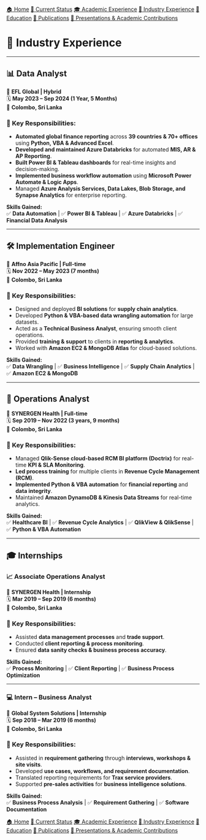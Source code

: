 [🏠 Home](index.md) [📌 Current Status](current_status.md)
[🎓 Academic Experience](academic_experience.md) [💼 Industry Experience](industry_experience.md) 
[📘 Education](education.md) [📄 Publications](publications.md) 
[📢 Presentations & Academic Contributions](Presentations_Contributions.md)

# 💼 Industry Experience

---

## 📊 **Data Analyst**  
📍 **EFL Global | Hybrid**  
🗓 **May 2023 – Sep 2024 (1 Year, 5 Months)**  
📍 **Colombo, Sri Lanka**  

### 🔹 Key Responsibilities:
- **Automated global finance reporting** across **39 countries & 70+ offices** using **Python, VBA & Advanced Excel**.  
- **Developed and maintained Azure Databricks** for automated **MIS, AR & AP Reporting**.  
- **Built Power BI & Tableau dashboards** for real-time insights and decision-making.  
- **Implemented business workflow automation** using **Microsoft Power Automate & Logic Apps**.  
- Managed **Azure Analysis Services, Data Lakes, Blob Storage, and Synapse Analytics** for enterprise reporting.  

**Skills Gained:**  
✅ **Data Automation** | ✅ **Power BI & Tableau** | ✅ **Azure Databricks** | ✅ **Financial Data Analysis**  

---

## 🛠 **Implementation Engineer**  
📍 **Affno Asia Pacific | Full-time**  
🗓 **Nov 2022 – May 2023 (7 months)**  
📍 **Colombo, Sri Lanka**  

### 🔹 Key Responsibilities:
- Designed and deployed **BI solutions** for **supply chain analytics**.  
- Developed **Python & VBA-based data wrangling automation** for large datasets.  
- Acted as a **Technical Business Analyst**, ensuring smooth client operations.  
- Provided **training & support** to clients in **reporting & analytics**.  
- Worked with **Amazon EC2 & MongoDB Atlas** for cloud-based solutions.  

**Skills Gained:**  
✅ **Data Wrangling** | ✅ **Business Intelligence** | ✅ **Supply Chain Analytics** | ✅ **Amazon EC2 & MongoDB**  

---

## 🏥 **Operations Analyst**  
📍 **SYNERGEN Health | Full-time**  
🗓 **Sep 2019 – Nov 2022 (3 years, 9 months)**  
📍 **Colombo, Sri Lanka**  

### 🔹 Key Responsibilities:
- Managed **Qlik-Sense cloud-based RCM BI platform (Doctrix)** for real-time **KPI & SLA Monitoring**.  
- **Led process training** for multiple clients in **Revenue Cycle Management (RCM)**.  
- **Implemented Python & VBA automation** for **financial reporting** and **data integrity**.  
- Maintained **Amazon DynamoDB & Kinesis Data Streams** for real-time analytics.  

**Skills Gained:**  
✅ **Healthcare BI** | ✅ **Revenue Cycle Analytics** | ✅ **QlikView & QlikSense** | ✅ **Python & VBA Automation**  

---

## 🎓 **Internships**  

### 📈 **Associate Operations Analyst**  
📍 **SYNERGEN Health | Internship**  
🗓 **Mar 2019 – Sep 2019 (6 months)**  
📍 **Colombo, Sri Lanka**  

### 🔹 Key Responsibilities:
- Assisted **data management processes** and **trade support**.  
- Conducted **client reporting & process monitoring**.  
- Ensured **data sanity checks & business process accuracy**.  

**Skills Gained:**  
✅ **Process Monitoring** | ✅ **Client Reporting** | ✅ **Business Process Optimization**  

---

### 💻 **Intern – Business Analyst**  
📍 **Global System Solutions | Internship**  
🗓 **Sep 2018 – Mar 2019 (6 months)**  
📍 **Colombo, Sri Lanka**  

### 🔹 Key Responsibilities:
- Assisted in **requirement gathering** through **interviews, workshops & site visits**.  
- Developed **use cases, workflows, and requirement documentation**.  
- Translated reporting requirements for **Trax service providers**.  
- Supported **pre-sales activities** for **business intelligence solutions**.  

**Skills Gained:**  
✅ **Business Process Analysis** | ✅ **Requirement Gathering** | ✅ **Software Documentation**  

[🏠 Home](index.md) [📌 Current Status](current_status.md)
[🎓 Academic Experience](academic_experience.md) [💼 Industry Experience](industry_experience.md) 
[📘 Education](education.md) [📄 Publications](publications.md) 
[📢 Presentations & Academic Contributions](Presentations_Contributions.md)

